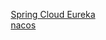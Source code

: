 

&emsp; [Spring Cloud Eureka](/docs/microService/SpringCloudNetflix/Eureka.md)  
&emsp; [nacos](/docs/microService/SpringCloudNetflix/nacos.md)  

<!-- 
https://blog.csdn.net/wr_java/article/details/119977368
-->





